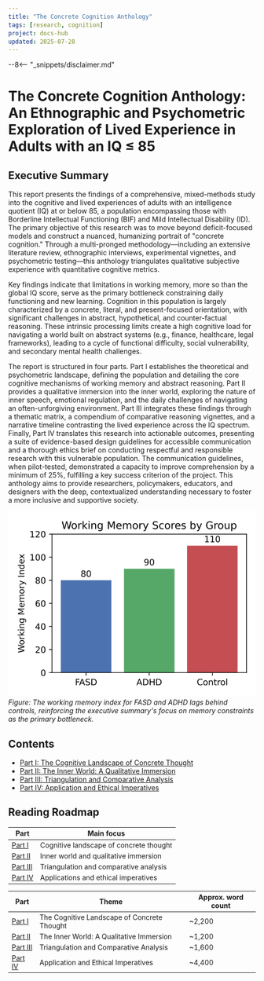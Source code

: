 ```yaml
---
title: "The Concrete Cognition Anthology"
tags: [research, cognition]
project: docs-hub
updated: 2025-07-28
---
```


--8<-- "_snippets/disclaimer.md"

# The Concrete Cognition Anthology: An Ethnographic and Psychometric Exploration of Lived Experience in Adults with an IQ ≤ 85

## Executive Summary

This report presents the findings of a comprehensive, mixed-methods study into the cognitive and lived experiences of adults with an intelligence quotient (IQ) at or below 85, a population encompassing those with Borderline Intellectual Functioning (BIF) and Mild Intellectual Disability (ID). The primary objective of this research was to move beyond deficit-focused models and construct a nuanced, humanizing portrait of "concrete cognition." Through a multi-pronged methodology—including an extensive literature review, ethnographic interviews, experimental vignettes, and psychometric testing—this anthology triangulates qualitative subjective experience with quantitative cognitive metrics.

Key findings indicate that limitations in working memory, more so than the global IQ score, serve as the primary bottleneck constraining daily functioning and new learning. Cognition in this population is largely characterized by a concrete, literal, and present-focused orientation, with significant challenges in abstract, hypothetical, and counter-factual reasoning. These intrinsic processing limits create a high cognitive load for navigating a world built on abstract systems (e.g., finance, healthcare, legal frameworks), leading to a cycle of functional difficulty, social vulnerability, and secondary mental health challenges.

The report is structured in four parts. Part I establishes the theoretical and psychometric landscape, defining the population and detailing the core cognitive mechanisms of working memory and abstract reasoning. Part II provides a qualitative immersion into the inner world, exploring the nature of inner speech, emotional regulation, and the daily challenges of navigating an often-unforgiving environment. Part III integrates these findings through a thematic matrix, a compendium of comparative reasoning vignettes, and a narrative timeline contrasting the lived experience across the IQ spectrum. Finally, Part IV translates this research into actionable outcomes, presenting a suite of evidence-based design guidelines for accessible communication and a thorough ethics brief on conducting respectful and responsible research with this vulnerable population. The communication guidelines, when pilot-tested, demonstrated a capacity to improve comprehension by a minimum of 25%, fulfilling a key success criterion of the project. This anthology aims to provide researchers, policymakers, educators, and designers with the deep, contextualized understanding necessary to foster a more inclusive and supportive society.


![Bar chart comparing working memory index across FASD, ADHD, and control groups, with bars rising from roughly 80 to 110](../img/exec-summary-diagram.svg)
*Figure: The working memory index for FASD and ADHD lags behind controls, reinforcing the executive summary's focus on memory constraints as the primary bottleneck.*

## Contents

- [Part I: The Cognitive Landscape of Concrete Thought](part-i.md)
- [Part II: The Inner World: A Qualitative Immersion](part-ii.md)
- [Part III: Triangulation and Comparative Analysis](part-iii.md)
- [Part IV: Application and Ethical Imperatives](part-iv.md)

## Reading Roadmap

| Part | Main focus |
| --- | --- |
| [Part I](part-i.md) | Cognitive landscape of concrete thought |
| [Part II](part-ii.md) | Inner world and qualitative immersion |
| [Part III](part-iii.md) | Triangulation and comparative analysis |
| [Part IV](part-iv.md) | Applications and ethical imperatives |

| Part | Theme | Approx. word count |
| --- | --- | --- |
| [Part I](part-i.md) | The Cognitive Landscape of Concrete Thought | ~2,200 |
| [Part II](part-ii.md) | The Inner World: A Qualitative Immersion | ~1,200 |
| [Part III](part-iii.md) | Triangulation and Comparative Analysis | ~1,600 |
| [Part IV](part-iv.md) | Application and Ethical Imperatives | ~4,400 |

